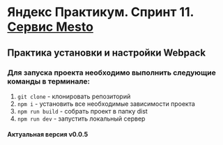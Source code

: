 # Яндекс Практикум. Спринт 11. [Сервис Mesto](https://DaryaDomoroshchenko.github.io/mesto_service/)
## Практика установки и настройки Webpack
### Для запуска проекта необходимо выполнить следующие команды в терминале:
1. `git clone` - клонировать репозиторий  
2. `npm i` - установить все необходимые зависимости проекта  
3. `npm run build` - собрать проект в папку dist  
4. `npm run dev` - запустить локальный сервер
#### Актуальная версия v0.0.5